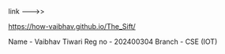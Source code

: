 link --->>

https://how-vaibhav.github.io/The_Sift/

Name - Vaibhav Tiwari
Reg no - 202400304
Branch - CSE (IOT)
